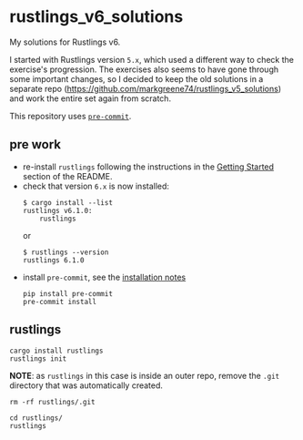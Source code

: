 # rustlings_v6_solutions

My solutions for Rustlings v6.

I started with Rustlings version `5.x`, which used a different way to check the exercise's progression. The exercises also seems to have gone through some important changes, so I decided to keep the old solutions in a separate repo (https://github.com/markgreene74/rustlings_v5_solutions) and work the entire set again from scratch.

This repository uses [`pre-commit`](https://pre-commit.com/).

## pre work

- re-install `rustlings` following the instructions in the [Getting Started](https://github.com/rust-lang/rustlings?tab=readme-ov-file#getting-started) section of the README.
- check that version `6.x` is now installed:
    ```shell
    $ cargo install --list
    rustlings v6.1.0:
        rustlings
    ```
    or
    ```shell
    $ rustlings --version
    rustlings 6.1.0
    ```
- install `pre-commit`, see the [installation notes](https://pre-commit.com/#install)
    ```shell
    pip install pre-commit
    pre-commit install
    ```

## rustlings

```shell
cargo install rustlings
rustlings init
```

**NOTE**: as `rustlings` in this case is inside an outer repo, remove the `.git` directory that was automatically created.

```shell
rm -rf rustlings/.git
```

```shell
cd rustlings/
rustlings
```

